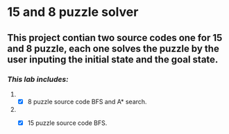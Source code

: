 # 15 and 8 puzzle solver
## This project contian two source codes one for 15 and 8 puzzle, each one solves the puzzle by the user inputing the initial state and the goal state. 
### *This lab includes:*
1. - [x] 8 puzzle source code BFS and A* search. 
2. - [x] 15 puzzle source code BFS.

